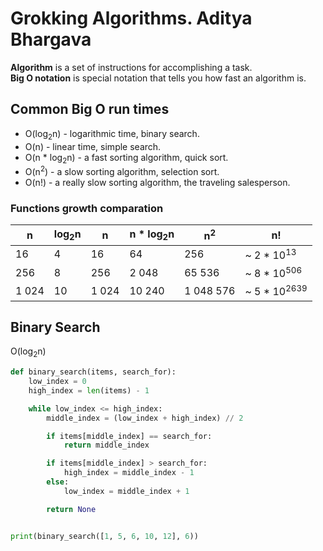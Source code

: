 # Grokking Algorithms. Aditya Bhargava

**Algorithm** is a set of instructions for accomplishing a task.  
**Big O notation** is special notation that tells you how fast an algorithm is.


## Common Big O run times

- O(log<sub>2</sub>n) - logarithmic time, binary search.
- O(n) - linear time, simple search.
- O(n * log<sub>2</sub>n) - a fast sorting algorithm, quick sort.
- O(n<sup>2</sup>) - a slow sorting algorithm, selection sort.
- O(n!) - a really slow sorting algorithm, the traveling salesperson.


### Functions growth comparation

n | log<sub>2</sub>n | n | n * log<sub>2</sub>n | n<sup>2</sup> | n!
--|---------|---|-------------|----|---
16 | 4 | 16 | 64 | 256 | ~ 2 * 10<sup>13</sup>
256 | 8 | 256 | 2 048 | 65 536 | ~ 8 * 10<sup>506</sup>
1 024 | 10 | 1 024 | 10 240 | 1 048 576 | ~ 5 * 10<sup>2639</sup>


## Binary Search

O(log<sub>2</sub>n)

```python
def binary_search(items, search_for):
    low_index = 0
    high_index = len(items) - 1

    while low_index <= high_index:
        middle_index = (low_index + high_index) // 2

        if items[middle_index] == search_for:
            return middle_index

        if items[middle_index] > search_for:
            high_index = middle_index - 1
        else:
            low_index = middle_index + 1

        return None


print(binary_search([1, 5, 6, 10, 12], 6))
```
